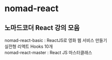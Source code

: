 # nomad-react
## 노마드코더 React 강의 모음  
nomad-react-basic : ReactJS로 영화 웹 서비스 만들기  
실전형 리액트 Hooks 10개  
nomad-react-master : React JS 마스터클래스
